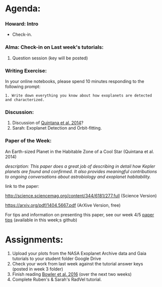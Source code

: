 # Agenda:

### Howard: Intro
- Check-in. 

### Alma: Check-in on Last week's tutorials:
1. Question session (key will be posted)

### Writing Exercise: 
In your online notebooks, please spend 10 minutes responding to the following prompt:

    1. Write down everything you know about how exoplanets are detected and characterized.
    
### Discussion:
1. Discussion of [Quintana et al. 2014](https://arxiv.org/pdf/1404.5667.pdf)?
2. Sarah: Exoplanet Detection and Orbit-fitting.

### Paper of the Week:
An Earth-sized Planet in the Habitable Zone of a Cool Star (Quintana et al. 2014)

*description: This paper does a great job of describing in detail how Kepler planets are found and confirmed. It also provides meaningful contributions to ongoing conversations about astrobiology and exoplanet habitability.*  
 
link to the paper:

 http://science.sciencemag.org/content/344/6181/277.full (Science Version)
 
 https://arxiv.org/pdf/1404.5667.pdf (ArXive Version, free)
 
For tips and information on presenting this paper, see our week 4/5 [paper tips](https://github.com/howardisaacson/Introduction-to-Astronomy-Research/blob/master/Week4/paper_tips.md) (available in this week;s github)


# Assignments:

1. Upload your plots from the NASA Exoplanet Archive data and Gaia tutorials to your student folder Google Drive
2. Check your work from last week against the tutorial answer keys (posted in week 3 folder)
3. Finish reading [Bowler et al. 2016](https://arxiv.org/pdf/1605.02731.pdf) (over the next two weeks)
4. Complete Ruben's & Sarah's RadVel tutorial.

